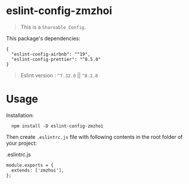 # eslint-config-zmzhoi

> This is a `Shareable Config`.

This package's dependencies:

```
{
  "eslint-config-airbnb": "^19",
  "eslint-config-prettier": "^8.5.0"
}
```

> Eslint version : `^7.32.0` || `^8.2.0`

# Usage

Installation:

```
  npm install -D eslint-config-zmzhoi
```

Then create `.eslintrc.js` file with following contents in the root folder of your project:

.eslintrc.js

```
module.exports = {
  extends: ['zmzhoi'],
};
```
